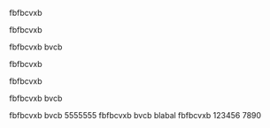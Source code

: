 
fbfbcvxb

fbfbcvxb

fbfbcvxb
bvcb

fbfbcvxb

fbfbcvxb

fbfbcvxb
bvcb

fbfbcvxb
bvcb
5555555
fbfbcvxb
bvcb
blabal
fbfbcvxb
123456
7890
